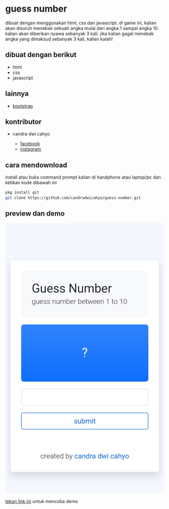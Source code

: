 # guess number

dibuat dengan menggunakan html, css dan javascript. di game ini, kalian akan disuruh menebak sebuah angka mulai dari angka 1 sampai angka 10. kalian akan diberikan nyawa sebanyak 3 kali. jika kalian gagal menebak angka yang dimaksud sebanyak 3 kali, kalian kalah!

## dibuat dengan berikut

* html
* css
* javascript

## lainnya

* [bootstrap](https://hetbootstrap.com)

## kontributor

* candra dwi cahyo

  * [facebook](https://facebook.com/candradwicahyo18)
  * [instagram](https://instagram.com/candradwicahyo18)

## cara mendownload

install atau buka command prompt kalian di handphone atau laptop/pc dan ketikan kode dibawah ini 

```bash
pkg install git 
git clone https://github.com/candradwicahyo/guess-number.git
```

## preview dan demo 

![preview](https://github.com/candradwicahyo/guess-number/blob/master/image.jpg)

[tekan link ini](https://candradwicahyo.github.io/guess-number) untuk mencoba demo
